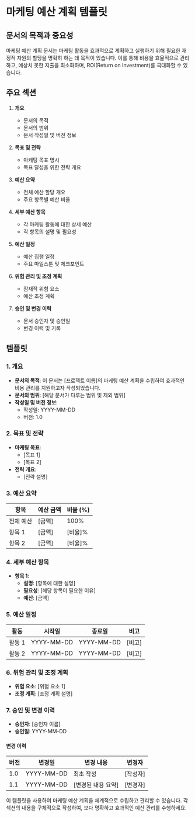 # 마케팅 예산 계획 템플릿

## 문서의 목적과 중요성
마케팅 예산 계획 문서는 마케팅 활동을 효과적으로 계획하고 실행하기 위해 필요한 재정적 자원의 할당을 명확히 하는 데 목적이 있습니다. 이를 통해 비용을 효율적으로 관리하고, 예상치 못한 지출을 최소화하며, ROI(Return on Investment)를 극대화할 수 있습니다.

## 주요 섹션

1. **개요**
   - 문서의 목적
   - 문서의 범위
   - 문서 작성일 및 버전 정보

2. **목표 및 전략**
   - 마케팅 목표 명시
   - 목표 달성을 위한 전략 개요

3. **예산 요약**
   - 전체 예산 할당 개요
   - 주요 항목별 예산 비율

4. **세부 예산 항목**
   - 각 마케팅 활동에 대한 상세 예산
   - 각 항목의 설명 및 필요성

5. **예산 일정**
   - 예산 집행 일정
   - 주요 마일스톤 및 체크포인트

6. **위험 관리 및 조정 계획**
   - 잠재적 위험 요소
   - 예산 조정 계획

7. **승인 및 변경 이력**
   - 문서 승인자 및 승인일
   - 변경 이력 및 기록

## 템플릿

### 1. 개요

- **문서의 목적**: 이 문서는 [프로젝트 이름]의 마케팅 예산 계획을 수립하여 효과적인 비용 관리를 지원하고자 작성되었습니다.
- **문서의 범위**: [해당 문서가 다루는 범위 및 제외 범위]
- **작성일 및 버전 정보**: 
  - 작성일: YYYY-MM-DD
  - 버전: 1.0

### 2. 목표 및 전략

- **마케팅 목표**: 
  - [목표 1]
  - [목표 2]
- **전략 개요**:
  - [전략 설명]

### 3. 예산 요약

| 항목       | 예산 금액 | 비율 (%) |
|------------|-----------|----------|
| 전체 예산  | [금액]    | 100%     |
| 항목 1     | [금액]    | [비율]%  |
| 항목 2     | [금액]    | [비율]%  |

### 4. 세부 예산 항목

- **항목 1**: 
  - **설명**: [항목에 대한 설명]
  - **필요성**: [해당 항목이 필요한 이유]
  - **예산**: [금액]

### 5. 예산 일정

| 활동              | 시작일     | 종료일     | 비고       |
|-------------------|------------|------------|------------|
| 활동 1            | YYYY-MM-DD | YYYY-MM-DD | [비고]     |
| 활동 2            | YYYY-MM-DD | YYYY-MM-DD | [비고]     |

### 6. 위험 관리 및 조정 계획

- **위험 요소**: [위험 요소 1]
- **조정 계획**: [조정 계획 설명]

### 7. 승인 및 변경 이력

- **승인자**: [승인자 이름]
- **승인일**: YYYY-MM-DD

#### 변경 이력

| 버전 | 변경일     | 변경 내용         | 변경자  |
|------|------------|-------------------|---------|
| 1.0  | YYYY-MM-DD | 최초 작성         | [작성자] |
| 1.1  | YYYY-MM-DD | [변경된 내용 요약] | [변경자] |

이 템플릿을 사용하여 마케팅 예산 계획을 체계적으로 수립하고 관리할 수 있습니다. 각 섹션의 내용을 구체적으로 작성하여, 보다 명확하고 효과적인 예산 관리를 수행하세요.